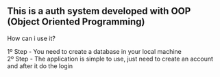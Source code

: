 ## This is a auth system developed with OOP (Object Oriented Programming)

How can i use it?

1º Step - You need to create a database in your local machine <br>
2º Step - The application is simple to use, just need to create an account and after it do the login
